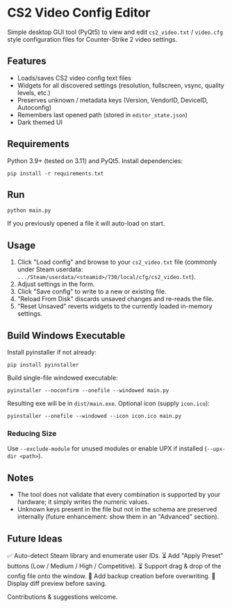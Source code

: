 # CS2 Video Config Editor

Simple desktop GUI tool (PyQt5) to view and edit `cs2_video.txt` / `video.cfg` style configuration files for Counter-Strike 2 video settings.

## Features
- Loads/saves CS2 video config text files
- Widgets for all discovered settings (resolution, fullscreen, vsync, quality levels, etc.)
- Preserves unknown / metadata keys (Version, VendorID, DeviceID, Autoconfig)
- Remembers last opened path (stored in `editor_state.json`)
- Dark themed UI

## Requirements
Python 3.9+ (tested on 3.11) and PyQt5.
Install dependencies:

```
pip install -r requirements.txt
```

## Run
```
python main.py
```
If you previously opened a file it will auto-load on start.

## Usage
1. Click "Load config" and browse to your `cs2_video.txt` file (commonly under Steam userdata: `.../Steam/userdata/<steamid>/730/local/cfg/cs2_video.txt`).
2. Adjust settings in the form.
3. Click "Save config" to write to a new or existing file.
4. "Reload From Disk" discards unsaved changes and re-reads the file.
5. "Reset Unsaved" reverts widgets to the currently loaded in-memory settings.

## Build Windows Executable
Install pyinstaller if not already:
```
pip install pyinstaller
```
Build single-file windowed executable:
```
pyinstaller --noconfirm --onefile --windowed main.py
```
Resulting exe will be in `dist/main.exe`.
Optional icon (supply `icon.ico`):
```
pyinstaller --onefile --windowed --icon icon.ico main.py
```

### Reducing Size
Use `--exclude-module` for unused modules or enable UPX if installed (`--upx-dir <path>`).

## Notes
- The tool does not validate that every combination is supported by your hardware; it simply writes the numeric values.
- Unknown keys present in the file but not in the schema are preserved internally (future enhancement: show them in an "Advanced" section).

## Future Ideas
✅ Auto-detect Steam library and enumerate user IDs.
⏳ Add "Apply Preset" buttons (Low / Medium / High / Competitive).
⏳ Support drag & drop of the config file onto the window.
👀 Add backup creation before overwriting.
👀 Display diff preview before saving.

Contributions & suggestions welcome.

